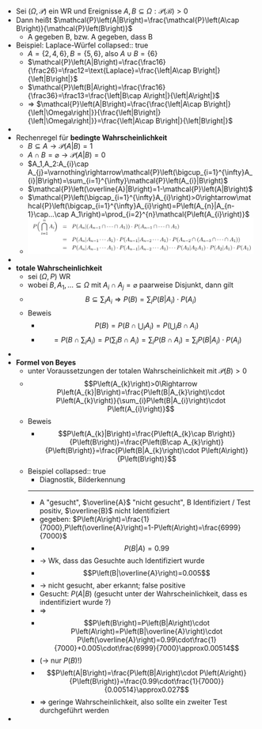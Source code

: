 - Sei $\left(\Omega,\mathcal{P}\right)$ ein WR und Ereignisse $A,B\subseteq\Omega:\mathcal{P\left(B\right)>0}$
- Dann heißt $\mathcal{P}\left(A|B\right)=\frac{\mathcal{P}\left(A\cap B\right)}{\mathcal{P}\left(B\right)}$
	- A gegeben B, bzw. A gegeben, dass B
- Beispiel: Laplace-Würfel
  collapsed:: true
	- $A=\left\lbrace2,4,6\right\rbrace,B=\left\lbrace5,6\right\rbrace$, also $A\cup B=\left\lbrace6\right\rbrace$
	- $\mathcal{P}\left(A|B\right)=\frac{\frac16}{\frac26}=\frac12=\text{Laplace}=\frac{\left|A\cap B\right|}{\left|B\right|}$
	- $\mathcal{P}\left(B|A\right)=\frac{\frac16}{\frac36}=\frac13=\frac{\left|B\cap A\right|}{\left|A\right|}$
	- => $\mathcal{P}\left(A|B\right)=\frac{\frac{\left|A\cap B\right|}{\left|\Omega\right|}}{\frac{\left|B\right|}{\left|\Omega\right|}}=\frac{\left|A\cap B\right|}{\left|B\right|}$
-
- Rechenregel für **bedingte Wahrscheinlichkeit**
	- $B\subseteq A\rightarrow\mathcal{P}\left(A|B\right)=1$
	- $A\cap B=\varnothing\rightarrow\mathcal{P}\left(A|B\right)=0$
	- $A_1,A_2:A_{i}\cap A_{j}=\varnothing\rightarrow\mathcal{P}\left(\bigcup_{i=1}^{\infty}A_{i}|B\right)=\sum_{i=1}^{\infty}\mathcal{P}\left(A_{i}|B\right)$
	- $\mathcal{P}\left(\overline{A}|B\right)=1-\mathcal{P}\left(A|B\right)$
	- $\mathcal{P}\left(\bigcap_{i=1}^{\infty}A_{i}\right)>0\rightarrow\mathcal{P}\left(\bigcap_{i=1}^{\infty}A_{i}\right)=P\left(A_{n}|A_{n-1}\cap...\cap A_1\right)=\prod_{i=2}^{n}\mathcal{P\left(A_{i}\right)}$
	- ![image.png](../assets/image_1745826441329_0.png)
-
- **totale Wahrscheinlichkeit**
	- sei $\left(\Omega,P\right)$ WR
	- wobei $B,A_1,...\subseteq\Omega$ mit $A_{i}\cap A_{j}=\varnothing$ paarweise Disjunkt, dann gilt
	- $$B\subseteq\sum_{i}A_{i}\Rightarrow P\left(B\right)=\sum_{i}P\left(B|A_{i}\right)\cdot P\left(A_{i}\right)$$
	- Beweis
		- $$P\left(B\right)=P\left(B\cap\bigcup_{i}A_{i}\right)=P\left(\bigcup_{i}B\cap A_{i}\right)$$
		- $$=P\left(B\cap\sum_{i}A_{i}\right)=P\left(\sum_{i}B\cap A_{i}\right)=\sum_{i}P\left(B\cap A_{i}\right)=\sum_{i}P\left(B|A_{i}\right)\cdot P\left(A_{i}\right)$$
-
- **Formel von Beyes**
	- unter Voraussetzungen der totalen Wahrscheinlichkeit mit $\mathcal{P}\left(B\right)>0$
	- $$P\left(A_{k}\right)>0\Rightarrow P\left(A_{k}|B\right)=\frac{P\left(B|A_{k}\right)\cdot P\left(A_{k}\right)}{\sum_{i}P\left(B|A_{i}\right)\cdot P\left(A_{i}\right)}$$
	- Beweis
		- $$P\left(A_{k}|B\right)=\frac{P\left(A_{k}\cap B\right)}{P\left(B\right)}=\frac{P\left(B\cap A_{k}\right)}{P\left(B\right)}=\frac{P\left(B|A_{k}\right)\cdot P\left(A\right)}{P\left(B\right)}$$
	- Beispiel
	  collapsed:: true
		- Diagnostik, Bilderkennung
		- ---
		- A "gesucht", $\overline{A}$ "nicht gesucht", B Identifiziert / Test positiv, $\overline{B}$ nicht Identifiziert
		- gegeben: $P\left(A\right)=\frac{1}{7000},P\left(\overline{A}\right)=1-P\left(A\right)=\frac{6999}{7000}$
		- $$P\left(B|A\right)=0.99$$
		- -> Wk, dass das Gesuchte auch Identifiziert wurde
		- $$P\left(B|\overline{A}\right)=0.005$$
		- -> nicht gesucht, aber erkannt; false positive
		- Gesucht: $P\left(A|B\right)$ (gesucht unter der Wahrscheinlichkeit, dass es indentifiziert wurde ?)
		- =>
		- $$P\left(B\right)=P\left(B|A\right)\cdot P\left(A\right)=P\left(B|\overline{A}\right)\cdot P\left(\overline{A}\right)=0.99\cdot\frac{1}{7000}+0.005\cdot\frac{6999}{7000}\approx0.00514$$
		- (-> nur $P\left(B\right)$!)
		- $$P\left(A|B\right)=\frac{P\left(B|A\right)\cdot P\left(A\right)}{P\left(B\right)}=\frac{0.99\cdot\frac{1}{7000}}{0.00514}\approx0.027$$
		- => geringe Wahrscheinlichkeit, also sollte ein  zweiter Test durchgeführt werden
-